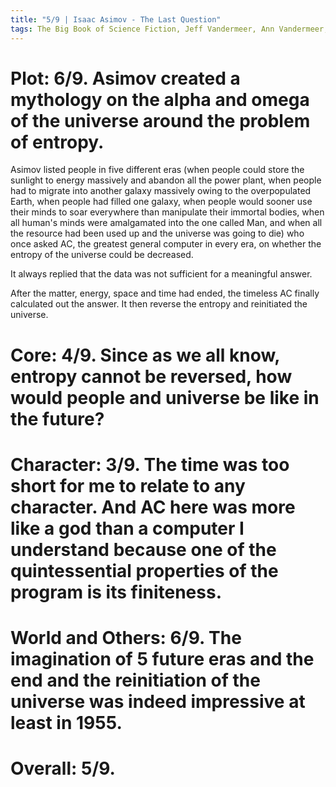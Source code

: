 ```yaml
---
title: "5/9 | Isaac Asimov - The Last Question"
tags: The Big Book of Science Fiction, Jeff Vandermeer, Ann Vandermeer, short story, novelette, science fiction, 1920-1992, 1956
---
```


# Plot: 6/9. Asimov created a mythology on the alpha and omega of the universe around the problem of entropy.
Asimov listed people in five different eras (when people could store the sunlight to energy massively and abandon all the power plant, when people had to migrate into another galaxy massively owing to the overpopulated Earth, when people had filled one galaxy, when people would sooner use their minds to soar everywhere than manipulate their immortal bodies, when all human's minds were amalgamated into the one called Man, and when all the resource had been used up and the universe was going to die) who once asked AC, the greatest general computer in every era, on whether the entropy of the universe could be decreased.

It always replied  that the data was not sufficient for a meaningful answer.

After the matter, energy, space and time had ended, the timeless AC finally calculated out the answer. It then reverse the entropy and reinitiated the universe.

# Core: 4/9. Since as we all know, entropy cannot be reversed, how would people and universe be like in the future?



# Character: 3/9. The time was too short for me to relate to any character. And AC here was more like a god than a computer I understand because one of the quintessential properties of the program is its finiteness.

# World and Others: 6/9. The imagination of 5 future eras and the end and the reinitiation of the universe was indeed impressive at least in 1955.



# Overall: 5/9. 


